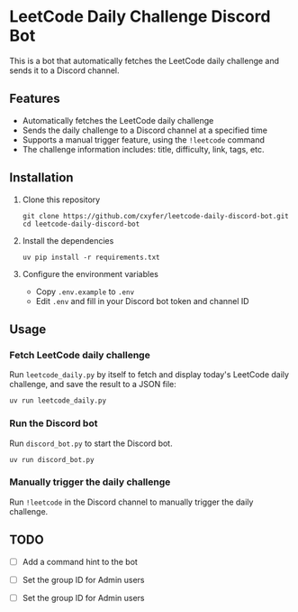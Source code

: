 # LeetCode Daily Challenge Discord Bot

This is a bot that automatically fetches the LeetCode daily challenge and sends it to a Discord channel.

## Features

- Automatically fetches the LeetCode daily challenge
- Sends the daily challenge to a Discord channel at a specified time
- Supports a manual trigger feature, using the `!leetcode` command
- The challenge information includes: title, difficulty, link, tags, etc.

## Installation

1. Clone this repository
   ```
   git clone https://github.com/cxyfer/leetcode-daily-discord-bot.git
   cd leetcode-daily-discord-bot
   ```

2. Install the dependencies
   ```
   uv pip install -r requirements.txt
   ```

3. Configure the environment variables
   - Copy `.env.example` to `.env`
   - Edit `.env` and fill in your Discord bot token and channel ID

## Usage

### Fetch LeetCode daily challenge

Run `leetcode_daily.py` by itself to fetch and display today's LeetCode daily challenge, and save the result to a JSON file:

```
uv run leetcode_daily.py
```

### Run the Discord bot

Run `discord_bot.py` to start the Discord bot.

```
uv run discord_bot.py
```

### Manually trigger the daily challenge

Run `!leetcode` in the Discord channel to manually trigger the daily challenge.

## TODO

- [ ] Add a command hint to the bot
- [ ] Set the group ID for Admin users
- [ ] Set the group ID for Admin users

